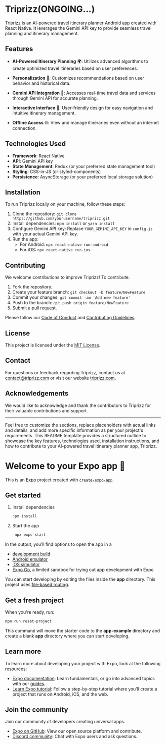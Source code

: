 # Triprizz(ONGOING...)

Triprizz is an AI-powered travel itinerary planner Android app created with React Native. It leverages the Gemini API key to provide seamless travel planning and itinerary management.

## Features

- **AI-Powered Itinerary Planning** 🌍: Utilizes advanced algorithms to create optimized travel itineraries based on user preferences.
  
- **Personalization** 🎯: Customizes recommendations based on user behavior and historical data.
  
- **Gemini API Integration** 🚀: Accesses real-time travel data and services through Gemini API for accurate planning.
  
- **Interactive Interface** 📱: User-friendly design for easy navigation and intuitive itinerary management.
  
- **Offline Access** 🌐: View and manage itineraries even without an internet connection.
  
## Technologies Used

- **Framework**: React Native
- **API**: Gemini API key
- **State Management**: Redux (or your preferred state management tool)
- **Styling**: CSS-in-JS (or styled-components)
- **Persistence**: AsyncStorage (or your preferred local storage solution)

## Installation

To run Triprizz locally on your machine, follow these steps:

1. Clone the repository: `git clone https://github.com/yourusername/triprizz.git`
2. Install dependencies: `npm install` or `yarn install`
3. Configure Gemini API key: Replace `YOUR_GEMINI_API_KEY` in `config.js` with your actual Gemini API key.
4. Run the app:
   - For Android: `npx react-native run-android`
   - For iOS: `npx react-native run-ios`

## Contributing

We welcome contributions to improve Triprizz! To contribute:

1. Fork the repository.
2. Create your feature branch: `git checkout -b feature/NewFeature`
3. Commit your changes: `git commit -am 'Add new feature'`
4. Push to the branch: `git push origin feature/NewFeature`
5. Submit a pull request.

Please follow our [Code of Conduct](link-to-code-of-conduct.md) and [Contributing Guidelines](link-to-contributing.md).

## License

This project is licensed under the [MIT License](link-to-license.md).

## Contact

For questions or feedback regarding Triprizz, contact us at contact@triprizz.com or visit our website [triprizz.com](https://www.triprizz.com).

## Acknowledgements

We would like to acknowledge and thank the contributors to Triprizz for their valuable contributions and support.

---

Feel free to customize the sections, replace placeholders with actual links and details, and add more specific information as per your project's requirements. This README template provides a structured outline to showcase the key features, technologies used, installation instructions, and how to contribute to your AI-powered travel itinerary planner app, Triprizz.


# Welcome to your Expo app 👋

This is an [Expo](https://expo.dev) project created with [`create-expo-app`](https://www.npmjs.com/package/create-expo-app).

## Get started

1. Install dependencies

   ```bash
   npm install
   ```

2. Start the app

   ```bash
    npx expo start
   ```

In the output, you'll find options to open the app in a

- [development build](https://docs.expo.dev/develop/development-builds/introduction/)
- [Android emulator](https://docs.expo.dev/workflow/android-studio-emulator/)
- [iOS simulator](https://docs.expo.dev/workflow/ios-simulator/)
- [Expo Go](https://expo.dev/go), a limited sandbox for trying out app development with Expo

You can start developing by editing the files inside the **app** directory. This project uses [file-based routing](https://docs.expo.dev/router/introduction).

## Get a fresh project

When you're ready, run:

```bash
npm run reset-project
```

This command will move the starter code to the **app-example** directory and create a blank **app** directory where you can start developing.

## Learn more

To learn more about developing your project with Expo, look at the following resources:

- [Expo documentation](https://docs.expo.dev/): Learn fundamentals, or go into advanced topics with our [guides](https://docs.expo.dev/guides).
- [Learn Expo tutorial](https://docs.expo.dev/tutorial/introduction/): Follow a step-by-step tutorial where you'll create a project that runs on Android, iOS, and the web.

## Join the community

Join our community of developers creating universal apps.

- [Expo on GitHub](https://github.com/expo/expo): View our open source platform and contribute.
- [Discord community](https://chat.expo.dev): Chat with Expo users and ask questions.
